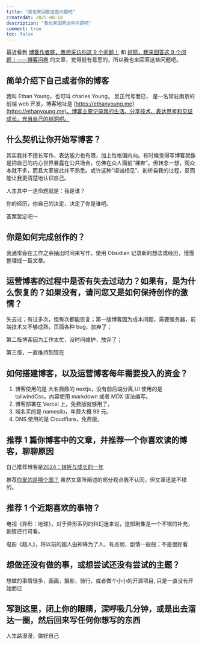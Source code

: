 ```yaml
---
title: "我也来回答这些问题吧"
createdAt: 2025-08-18
description: "我也来回答这些问题吧"
comment: true
toc: false
---
```


最近看到 [博客作者呀，我想采访你这 9 个问题！](https://anotherdayuw.com/2024/5962/) 和 [好耶，我来回答这 9 个问题！——博客问卷](https://flowersink.com/blog/blog-detail/54) 的文章，觉得挺有意思的，所以我也来回答这些问题吧。

## 简单介绍下自己或者你的博客

我叫 Ethan Young，也可叫 charles Young， 反正代号而已， 是一名常驻南京的前端 web 开发，博客地址是 [https://ethanyoung.me](https://ethanyoung.me)。博客主要记录我的生活、分享技术、表达思考和见证成长。充当自己的树洞吧。

## 什么契机让你开始写博客？

其实我并不擅长写作，表达能力也有限，加上性格偏内向。有时候觉得写博客就像是把自己的内心世界暴露在公共场合，仿佛在众人面前“裸奔”。但转念一想，观众本就不多，而且大家彼此并不熟悉。或许这种“坦诚相见”、剖析自我的过程，反而能让我更清楚地认识自己。

人生其中一道命题就是：我是谁？

你的经历，你自己的决定，决定了你是谁吧。

答案暂定吧～

## 你是如何完成创作的？

我通常会在工作之余抽出时间来写作。使用 Obsidian 记录新的想法或经历，慢慢整理成一篇文章。

## 运营博客的过程中是否有失去过动力？如果有，是为什么恢复的？如果没有，请问您又是如何保持创作的激情？

失去过；有过多次，但每次都能恢复；第一版博客因为成本问题，需要服务器，前端技术又不够成熟，页面各种 bug，放弃了；

第二版博客因为工作太忙，没时间维护，放弃了；

第三版，一直维持到现在

## 如何搭建博客，以及运营博客每年需要投入的资金？

1. 博客使用的是 大名鼎鼎的 nextjs，没有前后端分离,UI 使用的是 tailwindCss，内容使用 markdown 或者 MDX 语法编写。
2. 博客部署在 Vercel 上，免费版就够用了。
3. 域名买的是 namesilo，年费大概 99 元。
4. DNS 使用的是 Cloudflare，免费版。

## 推荐 1 篇你博客中的文章，并推荐一个你喜欢读的博客，聊聊原因

自己推荐博客是[2024：转折与成长的一年](https://ethyoung.me/2025-01-29)

推荐[你爱的是哪个国？](https://darmau.co/zh/article/which-country-do-you-love) 虽然文章所阐述的部分观点我不认同，但文章还是不错的。

## 推荐 1 个近期喜欢的事物？

电视《异形：地球》，对于异形系列的科幻迷来说，这部剧集是一个不错的补充，剧情还行可看。

电影《超人》，将以前的超人由神降为了人，有点弱，剧情一般般；不是很好看

## 想做还没有做的事，或想尝试还没有尝试的主题？

想做的事情很多，画画，摄影，骑行，或者做个小小的开源项目, 只是一直没有开始而已

## 写到这里，闭上你的眼睛，深呼吸几分钟，或是出去溜达一圈，然后回来写任何你想写的东西

人生路漫漫，做好自己
